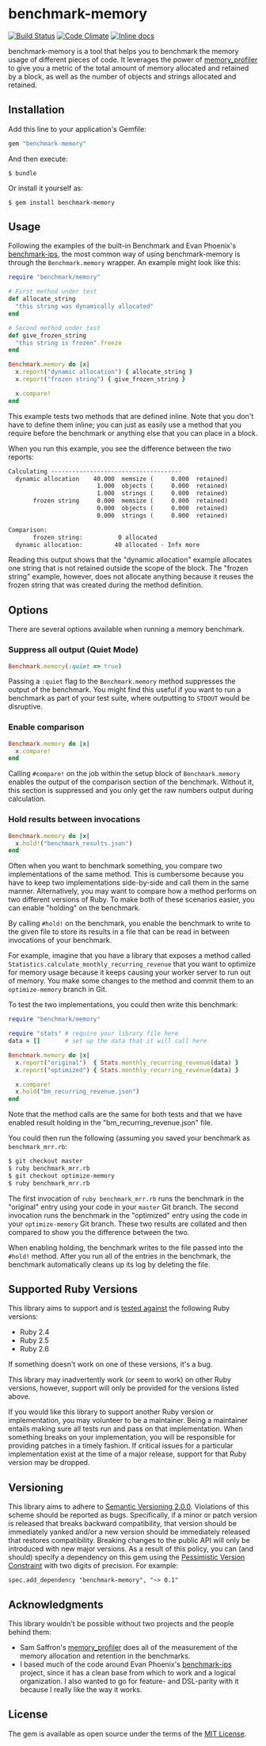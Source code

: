 # benchmark-memory

[![Build Status](https://travis-ci.org/michaelherold/benchmark-memory.svg)][travis]
[![Code Climate](https://codeclimate.com/github/michaelherold/benchmark-memory/badges/gpa.svg)][codeclimate]
[![Inline docs](http://inch-ci.org/github/michaelherold/benchmark-memory.svg?branch=master)][inch]

[codeclimate]: https://codeclimate.com/github/michaelherold/benchmark-memory
[inch]: http://inch-ci.org/github/michaelherold/benchmark-memory
[travis]: https://travis-ci.org/michaelherold/benchmark-memory

benchmark-memory is a tool that helps you to benchmark the memory usage of different pieces of code. It leverages the power of [memory_profiler] to give you a metric of the total amount of memory allocated and retained by a block, as well as the number of objects and strings allocated and retained.

[memory_profiler]: https://github.com/SamSaffron/memory_profiler

## Installation

Add this line to your application's Gemfile:

```ruby
gem "benchmark-memory"
```

And then execute:

    $ bundle

Or install it yourself as:

    $ gem install benchmark-memory

## Usage

Following the examples of the built-in Benchmark and Evan Phoenix's [benchmark-ips], the most common way of using benchmark-memory is through the `Benchmark.memory` wrapper. An example might look like this:

```ruby
require "benchmark/memory"

# First method under test
def allocate_string
  "this string was dynamically allocated"
end

# Second method under test
def give_frozen_string
  "this string is frozen".freeze
end

Benchmark.memory do |x|
  x.report("dynamic allocation") { allocate_string }
  x.report("frozen string") { give_frozen_string }

  x.compare!
end
```

This example tests two methods that are defined inline. Note that you don't have to define them inline; you can just as easily use a method that you require before the benchmark or anything else that you can place in a block.

When you run this example, you see the difference between the two reports:

```txt
Calculating -------------------------------------
  dynamic allocation    40.000  memsize (     0.000  retained)
                         1.000  objects (     0.000  retained)
                         1.000  strings (     0.000  retained)
       frozen string     0.000  memsize (     0.000  retained)
                         0.000  objects (     0.000  retained)
                         0.000  strings (     0.000  retained)

Comparison:
       frozen string:          0 allocated
  dynamic allocation:         40 allocated - Infx more
```

Reading this output shows that the "dynamic allocation" example allocates one string that is not retained outside the scope of the block. The "frozen string" example, however, does not allocate anything because it reuses the frozen string that was created during the method definition.

[benchmark-ips]: https://github.com/evanphx/benchmark-ips

## Options

There are several options available when running a memory benchmark.

### Suppress all output (Quiet Mode)

```ruby
Benchmark.memory(:quiet => true)
```

Passing a `:quiet` flag to the `Benchmark.memory` method suppresses the output of the benchmark. You might find this useful if you want to run a benchmark as part of your test suite, where outputting to `STDOUT` would be disruptive.

### Enable comparison

```ruby
Benchmark.memory do |x|
  x.compare!
end
```

Calling `#compare!` on the job within the setup block of `Benchmark.memory` enables the output of the comparison section of the benchmark. Without it, this section is suppressed and you only get the raw numbers output during calculation.

### Hold results between invocations

```ruby
Benchmark.memory do |x|
  x.hold!("benchmark_results.json")
end
```

Often when you want to benchmark something, you compare two implementations of the same method. This is cumbersome because you have to keep two implementations side-by-side and call them in the same manner. Alternatively, you may want to compare how a method performs on two different versions of Ruby. To make both of these scenarios easier, you can enable "holding" on the benchmark.

By calling `#hold!` on the benchmark, you enable the benchmark to write to the given file to store its results in a file that can be read in between invocations of your benchmark.

For example, imagine that you have a library that exposes a method called `Statistics.calculate_monthly_recurring_revenue` that you want to optimize for memory usage because it keeps causing your worker server to run out of memory. You make some changes to the method and commit them to an `optimize-memory` branch in Git.

To test the two implementations, you could then write this benchmark:

```ruby
require "benchmark/memory"

require "stats" # require your library file here
data = []       # set up the data that it will call here

Benchmark.memory do |x|
  x.report("original")  { Stats.monthly_recurring_revenue(data) }
  x.report("optimized") { Stats.monthly_recurring_revenue(data) }

  x.compare!
  x.hold("bm_recurring_revenue.json")
end
```

Note that the method calls are the same for both tests and that we have enabled result holding in the "bm_recurring_revenue.json" file.

You could then run the following (assuming you saved your benchmark as `benchmark_mrr.rb`:

```sh
$ git checkout master
$ ruby benchmark_mrr.rb
$ git checkout optimize-memory
$ ruby benchmark_mrr.rb
```

The first invocation of `ruby benchmark_mrr.rb` runs the benchmark in the "original" entry using your code in your `master` Git branch. The second invocation runs the benchmark in the "optimized" entry using the code in your `optimize-memory` Git branch. These two results are collated and then compared to show you the difference between the two.

When enabling holding, the benchmark writes to the file passed into the `#hold!` method. After you run all of the entries in the benchmark, the benchmark automatically cleans up its log by deleting the file.

## Supported Ruby Versions

This library aims to support and is [tested against][travis] the following Ruby versions:

* Ruby 2.4
* Ruby 2.5
* Ruby 2.6

If something doesn't work on one of these versions, it's a bug.

This library may inadvertently work (or seem to work) on other Ruby versions, however, support will only be provided for the versions listed above.

If you would like this library to support another Ruby version or implementation, you may volunteer to be a maintainer. Being a maintainer entails making sure all tests run and pass on that implementation. When something breaks on your implementation, you will be responsible for providing patches in a timely fashion. If critical issues for a particular implementation exist at the time of a major release, support for that Ruby version may be dropped.

## Versioning

This library aims to adhere to [Semantic Versioning 2.0.0][semver]. Violations of this scheme should be reported as bugs. Specifically, if a minor or patch version is released that breaks backward compatibility, that version should be immediately yanked and/or a new version should be immediately released that restores compatibility. Breaking changes to the public API will only be introduced with new major versions. As a result of this policy, you can (and should) specify a dependency on this gem using the [Pessimistic Version Constraint][pessimistic] with two digits of precision. For example:

    spec.add_dependency "benchmark-memory", "~> 0.1"

[pessimistic]: http://guides.rubygems.org/patterns/#pessimistic-version-constraint
[semver]: http://semver.org/spec/v2.0.0.html

## Acknowledgments

This library wouldn't be possible without two projects and the people behind them:

* Sam Saffron's [memory_profiler] does all of the measurement of the memory allocation and retention in the benchmarks.
* I based much of the code around Evan Phoenix's [benchmark-ips] project, since it has a clean base from which to work and a logical organization. I also wanted to go for feature- and DSL-parity with it because I really like the way it works.

[benchmark-ips]: https://github.com/evanphx/benchmark-ips
[memory_profiler]: https://github.com/SamSaffron/memory_profiler

## License

The gem is available as open source under the terms of the [MIT License][license].

[license]: http://opensource.org/licenses/MIT.
